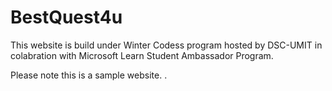 # BestQuest4u

This website is build under Winter Codess program hosted by DSC-UMIT in colabration with Microsoft Learn Student Ambassador Program. 

Please note this is a sample website. .
